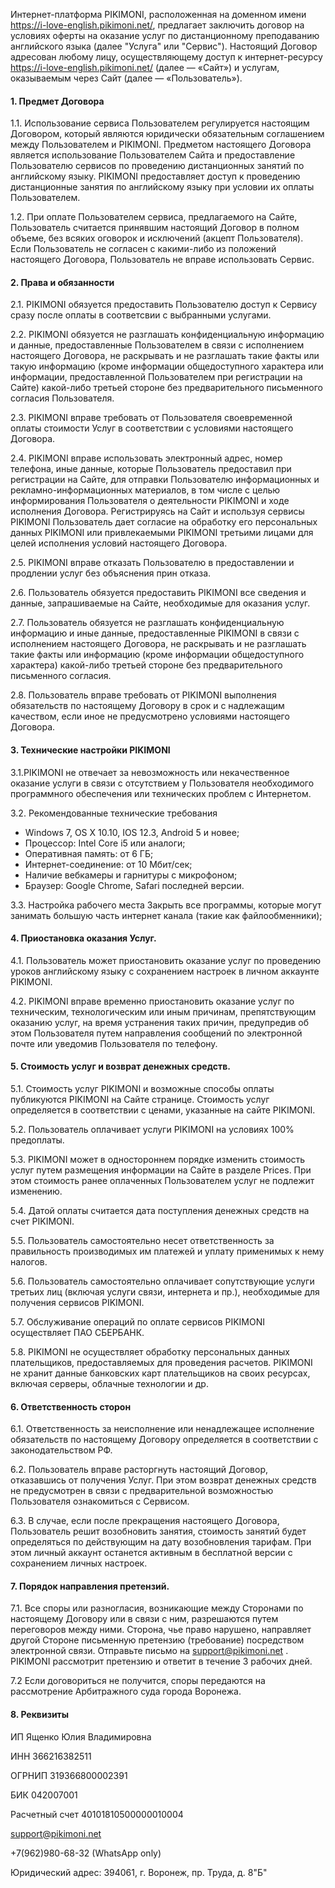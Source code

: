 Интернет-платформа PIKIMONI, расположенная на доменном имени https://i-love-english.pikimoni.net/, предлагает заключить договор на условиях оферты на оказание услуг по дистанционному преподаванию английского языка (далее "Услуга" или "Сервис"). Настоящий Договор адресован любому лицу, осуществляющему доступ к интернет-ресурсу https://i-love-english.pikimoni.net/ (далее — «Сайт») и услугам, оказываемым через Сайт (далее — «Пользователь»).

#### 1. Предмет Договора
1.1. Использование сервиса Пользователем регулируется настоящим Договором, который являются юридически обязательным соглашением между Пользователем и PIKIMONI. Предметом настоящего Договора является использование Пользователем Сайта и предоставление Пользователю сервисов по проведению дистанционных занятий по английскому языку. PIKIMONI предоставляет доступ к проведению дистанционные занятия по английскому языку при условии их оплаты Пользователем.

1.2. При оплате Пользователем сервиса, предлагаемого на Сайте, Пользователь считается принявшим настоящий Договор в полном объеме, без всяких оговорок и исключений (акцепт Пользователя). Если Пользователь не согласен с какими-либо из положений настоящего Договора, Пользователь не вправе использовать Сервис.

#### 2. Права и обязанности
2.1. PIKIMONI обязуется предоставить Пользователю доступ к Сервису сразу после оплаты в соответсвии с выбранными услугами.

2.2. PIKIMONI обязуется не разглашать конфиденциальную информацию и данные, предоставленные Пользователем в связи с исполнением настоящего Договора, не раскрывать и не разглашать такие факты или такую информацию (кроме информации общедоступного характера или информации, предоставленной Пользователем при регистрации на Сайте) какой-либо третьей стороне без предварительного письменного согласия Пользователя.

2.3. PIKIMONI вправe требовать от Пользователя своевременной оплаты стоимости Услуг в соответствии с условиями настоящего Договора.

2.4. PIKIMONI вправe использовать электронный адрес, номер телефона, иные данные, которые Пользователь предоставил при регистрации на Сайте, для отправки Пользователю информационных и рекламно-информационных материалов, в том числе с целью информирования Пользователя о деятельности PIKIMONI и ходе исполнения Договора. Регистрируясь на Сайт и используя сервисы PIKIMONI Пользователь дает согласие на обработку его персональных данных PIKIMONI или привлекаемыми PIKIMONI третьими лицами для целей исполнения условий настоящего Договора.

2.5. PIKIMONI вправe отказать Пользователю в предоставлении и продлении услуг без объяснения прин отказа.

2.6. Пользователь обязуется предоставить PIKIMONI все сведения и данные, запрашиваемые на Сайте, необходимые для оказания услуг.

2.7. Пользователь обязуется не разглашать конфиденциальную информацию и иные данные, предоставленные PIKIMONI в связи с исполнением настоящего Договора, не раскрывать и не разглашать такие факты или информацию (кроме информации общедоступного характера) какой-либо третьей стороне без предварительного письменного согласия.

2.8. Пользователь вправе требовать от PIKIMONI выполнения обязательств по настоящему Договору в срок и с надлежащим качеством, если иное не предусмотрено условиями настоящего Договора.

#### 3. Технические настройки PIKIMONI
3.1.PIKIMONI не отвечает за невозможность или некачественное оказание услуги в связи с отсутствием у Пользователя необходимого программного обеспечения или технических проблем с Интернетом.

3.2. Рекомендованные технические требования
*  Windows 7, OS X 10.10, IOS 12.3, Android 5 и новее;
*  Процессор: Intel Core i5 или аналоги;
*  Оперативная память: от 6 ГБ;
*  Интернет-соединение: от 10 Мбит/сек;
*  Наличие вебкамеры и гарнитуры с микрофоном;
*  Браузер: Google Chrome, Safari последней версии.

3.3. Настройка рабочего места
Закрыть все программы, которые могут занимать большую часть интернет канала (такие как файлообменники);

#### 4. Приостановка оказания Услуг.
4.1. Пользователь может приостановить оказание услуг по проведению уроков английскому языку с сохранением настроек в личном аккаунте PIKIMONI.

4.2. PIKIMONI вправе временно приостановить оказание услуг по техническим, технологическим или иным причинам, препятствующим оказанию услуг, на время устранения таких причин, предупредив об этом Пользователя путем направления сообщений по электронной почте или уведомив Пользователя по телефону.

#### 5. Стоимость услуг и возврат денежных средств.
5.1. Стоимость услуг PIKIMONI и возможные способы оплаты публикуются PIKIMONI на Сайте странице.  Стоимость услуг определяется в соответствии с ценами, указанные на сайте PIKIMONI.

5.2. Пользователь оплачивает услуги PIKIMONI на условиях 100% предоплаты.

5.3. PIKIMONI может в одностороннем порядке изменить стоимость услуг путем размещения информации на Сайте в разделе Prices. При этом стоимость ранее оплаченных Пользователем услуг не подлежит изменению.

5.4. Датой оплаты считается дата поступления денежных средств на счет PIKIMONI.

5.5. Пользователь самостоятельно несет ответственность за правильность производимых им платежей и уплату применимых к нему налогов.

5.6. Пользователь самостоятельно оплачивает сопутствующие услуги третьих лиц (включая услуги связи, интернета и пр.), необходимые для получения сервисов PIKIMONI.

5.7. Обслуживание операций по оплате сервисов PIKIMONI осуществляет ПАО СБЕРБАНК.

5.8. PIKIMONI не осуществляет обработку персональных данных плательщиков, предоставляемых для проведения расчетов. PIKIMONI не хранит данные банковских карт плательщиков на своих ресурсах, включая серверы, облачные технологии и др.

#### 6.  Ответственность сторон
6.1. Ответственность за неисполнение или ненадлежащее исполнение обязательств по настоящему Договору определяется в соответствии с законодательством РФ.

6.2. Пользователь вправе расторгнуть настоящий Договор, отказавшись от получения Услуг. При этом возврат денежных средств не предусмотрен в связи с предварительной возможностью Пользователя ознакомиться с Сервисом.

6.3. В случае, если после прекращения настоящего Договора, Пользователь решит возобновить занятия, стоимость занятий будет определяться по действующим на дату возобновления тарифам. При этом личный аккаунт останется активным в бесплатной версии с сохранением личных настроек.

#### 7. Порядок направления претензий.
7.1. Все споры или разногласия, возникающие между Сторонами по настоящему Договору или в связи с ним, разрешаются путем переговоров между ними. Сторона, чье право нарушено, направляет другой Стороне письменную претензию (требование) посредством электронной связи. Отправьте письмо на support@pikimoni.net . PIKIMONI рассмотрит претензию и ответит  в течение 3 рабочих дней.

7.2 Если договориться не получится, споры передаются на рассмотрение Арбитражного суда города Воронежа.

#### 8. Реквизиты
ИП Ященко Юлия Владимировна

ИНН 366216382511

ОГРНИП 319366800002391

БИК 042007001

Расчетный счет 40101810500000010004

support@pikimoni.net

+7(962)980-68-32 (WhatsApp only)

Юридический адрес: 394061, г. Воронеж, пр. Труда, д. 8"Б"
